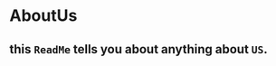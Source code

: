 #                                                                                                    AboutUs 


## this `ReadMe` tells you about anything about `US`.


